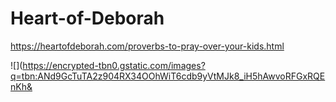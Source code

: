 # Heart-of-Deborah
https://heartofdeborah.com/proverbs-to-pray-over-your-kids.html

![](https://encrypted-tbn0.gstatic.com/images?q=tbn:ANd9GcTuTA2z904RX34OOhWiT6cdb9yVtMJk8_iH5hAwvoRFGxRQEnKh&
